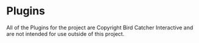 # Plugins

All of the Plugins for the project are Copyright Bird Catcher Interactive and are not intended for use outside of this project.